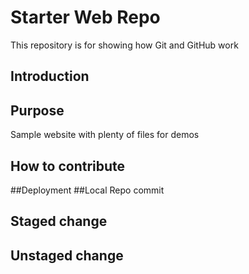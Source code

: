 # Starter Web Repo

This repository is for showing how Git and GitHub work

## Introduction

## Purpose

Sample website with plenty of files for demos

## How to contribute
##Deployment
##Local Repo commit
## Staged change
## Unstaged change
